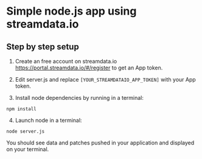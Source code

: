 # Simple node.js app using streamdata.io

## Step by step setup

1. Create an free account on streamdata.io https://portal.streamdata.io/#/register to get an App token.

2. Edit server.js and replace ```[YOUR_STREAMDATAIO_APP_TOKEN]``` with your App token.

3. Install node dependencies by running in a terminal:

  ```
  npm install
  ```

4. Launch node in a terminal:

  ```
  node server.js
  ```  

You should see data and patches pushed in your application and displayed on your terminal.
